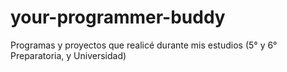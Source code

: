 # your-programmer-buddy
Programas y proyectos que realicé durante mis estudios (5° y 6° Preparatoria, y Universidad)
